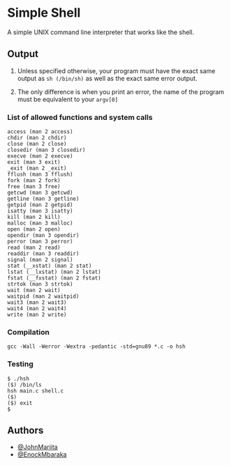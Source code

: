 
# Simple Shell

A simple UNIX command line interpreter that works like the shell.

## Output

1. Unless specified otherwise, your program must have the exact same output as ```sh (/bin/sh)``` as well as the exact same error output.

2. The only difference is when you print an error, the name of the program must be equivalent to your ```argv[0]```

### List of allowed functions and system calls
    access (man 2 access)
    chdir (man 2 chdir)
    close (man 2 close)
    closedir (man 3 closedir)
    execve (man 2 execve)
    exit (man 3 exit)
    _exit (man 2 _exit)
    fflush (man 3 fflush)
    fork (man 2 fork)
    free (man 3 free)
    getcwd (man 3 getcwd)
    getline (man 3 getline)
    getpid (man 2 getpid)
    isatty (man 3 isatty)
    kill (man 2 kill)
    malloc (man 3 malloc)
    open (man 2 open)
    opendir (man 3 opendir)
    perror (man 3 perror)
    read (man 2 read)
    readdir (man 3 readdir)
    signal (man 2 signal)
    stat (__xstat) (man 2 stat)
    lstat (__lxstat) (man 2 lstat)
    fstat (__fxstat) (man 2 fstat)
    strtok (man 3 strtok)
    wait (man 2 wait)
    waitpid (man 2 waitpid)
    wait3 (man 2 wait3)
    wait4 (man 2 wait4)
    write (man 2 write)

### Compilation

    gcc -Wall -Werror -Wextra -pedantic -std=gnu89 *.c -o hsh

### Testing

    $ ./hsh
    ($) /bin/ls
    hsh main.c shell.c
    ($)
    ($) exit
    $

## Authors

- [@JohnMariita](https://www.github.com/johnmariita)
- [@EnockMbaraka](https://www.github.com/EnockCity)
